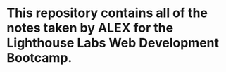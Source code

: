 # This repository contains all of the notes taken by ALEX  for the Lighthouse Labs Web Development Bootcamp.